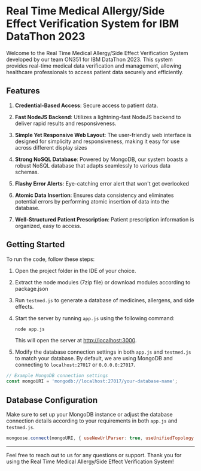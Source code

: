 # Real Time Medical Allergy/Side Effect Verification System for IBM DataThon 2023


Welcome to the Real Time Medical Allergy/Side Effect Verification System developed by our team ON351 for IBM DataThon 2023. This system provides real-time medical data verification and management, allowing healthcare professionals to access patient data securely and efficiently.

## Features

1. **Credential-Based Access**: Secure access to patient data.

2. **Fast NodeJS Backend**: Utilizes a lightning-fast NodeJS backend to deliver rapid results and responsiveness.

3. **Simple Yet Responsive Web Layout**: The user-friendly web interface is designed for simplicity and responsiveness, making it easy for use across different display sizes

4. **Strong NoSQL Database**: Powered by MongoDB, our system boasts a robust NoSQL database that adapts seamlessly to various data schemas.

5. **Flashy Error Alerts**: Eye-catching error alert that won't get overlooked 

6. **Atomic Data Insertion**: Ensures data consistency and eliminates potential errors by performing atomic insertion of data into the database.

7. **Well-Structured Patient Prescription**: Patient prescription information is organized, easy to access.

## Getting Started

To run the code, follow these steps:

1. Open the project folder in the IDE of your choice.

2. Extract the node modules (7zip file) or download modules according to package.json

3. Run `testmed.js` to generate a database of medicines, allergens, and side effects.

4. Start the server by running `app.js` using the following command:

   ```bash
   node app.js
   ```

   This will open the server at [http://localhost:3000](http://localhost:3000).

5. Modify the database connection settings in both `app.js` and `testmed.js` to match your database. By default, we are using MongoDB and connecting to `localhost:27017` or `0.0.0.0:27017`.

```javascript
// Example MongoDB connection settings
const mongoURI = 'mongodb://localhost:27017/your-database-name';
```

## Database Configuration

Make sure to set up your MongoDB instance or adjust the database connection details according to your requirements in both `app.js` and `testmed.js`.

```javascript
mongoose.connect(mongoURI, { useNewUrlParser: true, useUnifiedTopology: true });
```

---

Feel free to reach out to us for any questions or support. Thank you for using the Real Time Medical Allergy/Side Effect Verification System!
